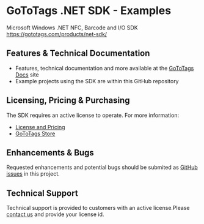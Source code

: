 # GoToTags .NET SDK - Examples
Microsoft Windows .NET NFC, Barcode and I/O SDK  
https://gototags.com/products/net-sdk/

## Features & Technical Documentation
* Features, technical documentation and more available at the [GoToTags Docs](http://docs./gototags.com) site
* Example projects using the SDK are within this GitHub repository

## Licensing, Pricing & Purchasing
The SDK requires an active license to operate. For more information:
* [License and Pricing](https://gototags.com/products/net-sdk/)
* [GoToTags Store](http://store.gototags.com/)

## Enhancements & Bugs
Requested enhancements and potential bugs should be submited as [GitHub issues](https://github.com/GoToTags/GoToTags-NET/issues) in this project.

## Technical Support
Technical support is provided to customers with an active license.Please [contact us](https://gototags.com/contact/) and provide your license id.
